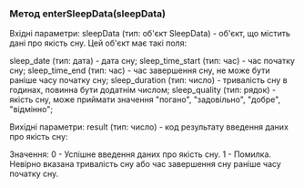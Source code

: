 ### Метод enterSleepData(sleepData)

Вхідні параметри:
sleepData (тип: об'єкт SleepData) - об'єкт, що містить дані про якість сну. Цей об'єкт має такі поля:

sleep_date (тип: дата) - дата сну;
sleep_time_start (тип: час) - час початку сну;
sleep_time_end (тип: час) - час завершення сну, не може бути раніше часу початку сну;
sleep_duration (тип: число) - тривалість сну в годинах, повинна бути додатнім числом;
sleep_quality (тип: рядок) - якість сну, може приймати значення "погано", "задовільно", "добре", "відмінно";

Вихідні параметри:
result (тип: число) - код результату введення даних про якість сну:

Значення:
0 - Успішне введення даних про якість сну.
1 - Помилка. Невірно вказана тривалість сну або час завершення сну раніше часу початку сну.
